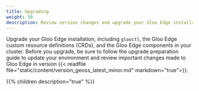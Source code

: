 ```yaml
---
title: Upgrading
weight: 30
description: Review version changes and upgrade your Gloo Edge installation.
---
```


Upgrade your Gloo Edge installation, including `glooctl`, the Gloo Edge custom resource definitions (CRDs), and the Gloo Edge components in your cluster. Before you upgrade, be sure to follow the upgrade preparation guide to update your environment and review important changes made to Gloo Edge in version {{< readfile file="static/content/version_geoss_latest_minor.md" markdown="true">}}.

{{% children description="true" %}}
